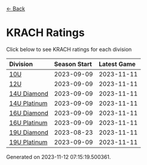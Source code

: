 [<- Back](../readme.md)
# KRACH Ratings
Click below to see KRACH ratings for each division

| Division | Season Start | Latest Game |
| :-- | :-- | :-- |
| [10U](10U-ratings.md) | 2023-09-09 | 2023-11-11 |
| [12U](12U-ratings.md) | 2023-09-09 | 2023-11-11 |
| [14U Diamond](14U-Diamond-ratings.md) | 2023-09-09 | 2023-11-11 |
| [14U Platinum](14U-Platinum-ratings.md) | 2023-09-09 | 2023-11-11 |
| [16U Diamond](16U-Diamond-ratings.md) | 2023-09-09 | 2023-11-11 |
| [16U Platinum](16U-Platinum-ratings.md) | 2023-09-09 | 2023-11-11 |
| [19U Diamond](19U-Diamond-ratings.md) | 2023-08-23 | 2023-11-11 |
| [19U Platinum](19U-Platinum-ratings.md) | 2023-09-09 | 2023-11-11 |

Generated on 2023-11-12 07:15:19.500361.
